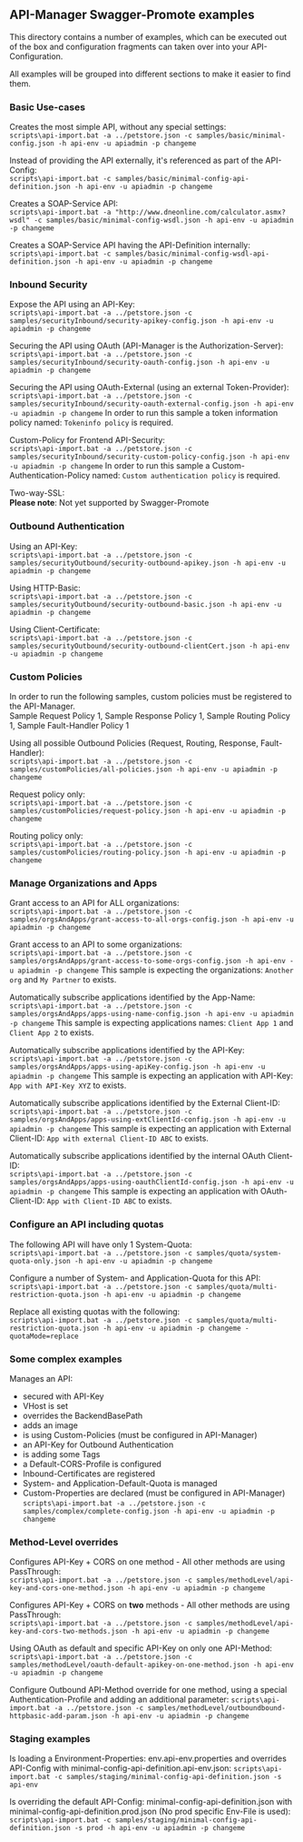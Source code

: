 ## API-Manager Swagger-Promote examples

This directory contains a number of examples, which can be executed out of the box and configuration fragments can taken 
over into your API-Configuration.  

All examples will be grouped into different sections to make it easier to find them.  

### Basic Use-cases
Creates the most simple API, without any special settings:  
`scripts\api-import.bat -a ../petstore.json -c samples/basic/minimal-config.json -h api-env -u apiadmin -p changeme`

Instead of providing the API externally, it's referenced as part of the API-Config:  
`scripts\api-import.bat -c samples/basic/minimal-config-api-definition.json -h api-env -u apiadmin -p changeme`

Creates a SOAP-Service API:    
`scripts\api-import.bat -a "http://www.dneonline.com/calculator.asmx?wsdl" -c samples/basic/minimal-config-wsdl.json -h api-env -u apiadmin -p changeme`

Creates a SOAP-Service API having the API-Definition internally:  
`scripts\api-import.bat -c samples/basic/minimal-config-wsdl-api-definition.json -h api-env -u apiadmin -p changeme`  

### Inbound Security
Expose the API using an API-Key:  
`scripts\api-import.bat -a ../petstore.json -c samples/securityInbound/security-apikey-config.json -h api-env -u apiadmin -p changeme`

Securing the API using OAuth (API-Manager is the Authorization-Server):  
`scripts\api-import.bat -a ../petstore.json -c samples/securityInbound/security-oauth-config.json -h api-env -u apiadmin -p changeme`

Securing the API using OAuth-External (using an external Token-Provider):  
`scripts\api-import.bat -a ../petstore.json -c samples/securityInbound/security-oauth-external-config.json -h api-env -u apiadmin -p changeme`
In order to run this sample a token information policy named: `Tokeninfo policy` is required.

Custom-Policy for Frontend API-Security:  
`scripts\api-import.bat -a ../petstore.json -c samples/securityInbound/security-custom-policy-config.json -h api-env -u apiadmin -p changeme`
In order to run this sample a Custom-Authentication-Policy named: `Custom authentication policy` is required.


Two-way-SSL:  
__Please note__: Not yet supported by Swagger-Promote

### Outbound Authentication
Using an API-Key:  
`scripts\api-import.bat -a ../petstore.json -c samples/securityOutbound/security-outbound-apikey.json -h api-env -u apiadmin -p changeme`

Using HTTP-Basic:  
`scripts\api-import.bat -a ../petstore.json -c samples/securityOutbound/security-outbound-basic.json -h api-env -u apiadmin -p changeme`

Using Client-Certificate:  
`scripts\api-import.bat -a ../petstore.json -c samples/securityOutbound/security-outbound-clientCert.json -h api-env -u apiadmin -p changeme`


### Custom Policies
In order to run the following samples, custom policies must be registered to the API-Manager.  
Sample Request Policy 1, Sample Response Policy 1, Sample Routing Policy 1, Sample Fault-Handler Policy 1  

Using all possible Outbound Policies (Request, Routing, Response, Fault-Handler):  
`scripts\api-import.bat -a ../petstore.json -c samples/customPolicies/all-policies.json -h api-env -u apiadmin -p changeme`

Request policy only:  
`scripts\api-import.bat -a ../petstore.json -c samples/customPolicies/request-policy.json -h api-env -u apiadmin -p changeme`

Routing policy only:  
`scripts\api-import.bat -a ../petstore.json -c samples/customPolicies/routing-policy.json -h api-env -u apiadmin -p changeme`

### Manage Organizations and Apps
Grant access to an API for ALL organizations:  
`scripts\api-import.bat -a ../petstore.json -c samples/orgsAndApps/grant-access-to-all-orgs-config.json -h api-env -u apiadmin -p changeme`

Grant access to an API to some organizations:  
`scripts\api-import.bat -a ../petstore.json -c samples/orgsAndApps/grant-access-to-some-orgs-config.json -h api-env -u apiadmin -p changeme`
This sample is expecting the organizations: `Another org` and `My Partner` to exists.  

Automatically subscribe applications identified by the App-Name:  
`scripts\api-import.bat -a ../petstore.json -c samples/orgsAndApps/apps-using-name-config.json -h api-env -u apiadmin -p changeme`
This sample is expecting applications names: `Client App 1` and `Client App 2` to exists.  

Automatically subscribe applications identified by the API-Key:  
`scripts\api-import.bat -a ../petstore.json -c samples/orgsAndApps/apps-using-apiKey-config.json -h api-env -u apiadmin -p changeme`
This sample is expecting an application with API-Key: `App with API-Key XYZ` to exists.  

Automatically subscribe applications identified by the External Client-ID:  
`scripts\api-import.bat -a ../petstore.json -c samples/orgsAndApps/apps-using-extClientId-config.json -h api-env -u apiadmin -p changeme`
This sample is expecting an application with External Client-ID: `App with external Client-ID ABC` to exists.  

Automatically subscribe applications identified by the internal OAuth Client-ID:  
`scripts\api-import.bat -a ../petstore.json -c samples/orgsAndApps/apps-using-oauthClientId-config.json -h api-env -u apiadmin -p changeme`
This sample is expecting an application with OAuth-Client-ID: `App with Client-ID ABC` to exists.

### Configure an API including quotas
The following API will have only 1 System-Quota:  
`scripts\api-import.bat -a ../petstore.json -c samples/quota/system-quota-only.json -h api-env -u apiadmin -p changeme`

Configure a number of System- and Application-Quota for this API:  
`scripts\api-import.bat -a ../petstore.json -c samples/quota/multi-restriction-quota.json -h api-env -u apiadmin -p changeme`

Replace all existing quotas with the following:  
`scripts\api-import.bat -a ../petstore.json -c samples/quota/multi-restriction-quota.json -h api-env -u apiadmin -p changeme -quotaMode=replace`

### Some complex examples
Manages an API:  
- secured with API-Key  
- VHost is set  
- overrides the BackendBasePath  
- adds an image  
- is using Custom-Policies (must be configured in API-Manager)   
- an API-Key for Outbound Authentication  
- is adding some Tags  
- a Default-CORS-Profile is configured  
- Inbound-Certificates are registered  
- System- and Application-Default-Quota is managed   
- Custom-Properties are declared (must be configured in API-Manager)  
`scripts\api-import.bat -a ../petstore.json -c samples/complex/complete-config.json -h api-env -u apiadmin -p changeme`

### Method-Level overrides
Configures API-Key + CORS on one method - All other methods are using PassThrough:  
`scripts\api-import.bat -a ../petstore.json -c samples/methodLevel/api-key-and-cors-one-method.json -h api-env -u apiadmin -p changeme`

Configures API-Key + CORS on __two__ methods - All other methods are using PassThrough:  
`scripts\api-import.bat -a ../petstore.json -c samples/methodLevel/api-key-and-cors-two-methods.json -h api-env -u apiadmin -p changeme`

Using OAuth as default and specific API-Key on only one API-Method:  
`scripts\api-import.bat -a ../petstore.json -c samples/methodLevel/oauth-default-apikey-on-one-method.json -h api-env -u apiadmin -p changeme`

Configure Outbound API-Method override for one method, using a special Authentication-Profile and adding an additional parameter:
`scripts\api-import.bat -a ../petstore.json -c samples/methodLevel/outboundbound-httpbasic-add-param.json -h api-env -u apiadmin -p changeme`  

### Staging examples
Is loading a Environment-Properties: env.api-env.properties and overrides API-Config with minimal-config-api-definition.api-env.json:
`scripts\api-import.bat -c samples/staging/minimal-config-api-definition.json -s api-env`

Is overriding the default API-Config: minimal-config-api-definition.json with minimal-config-api-definition.prod.json (No prod specific Env-File is used):
`scripts\api-import.bat -c samples/staging/minimal-config-api-definition.json -s prod -h api-env -u apiadmin -p changeme `
